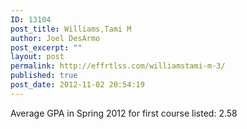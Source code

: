```yaml
---
ID: 13104
post_title: Williams,Tami M
author: Joel DesArmo
post_excerpt: ""
layout: post
permalink: http://effrtlss.com/williamstami-m-3/
published: true
post_date: 2012-11-02 20:54:19
---
```

<p>Average GPA in Spring 2012 for first course listed: 2.58</p>